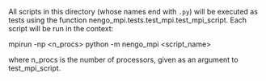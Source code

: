 All scripts in this directory (whose names end with `.py`) will be executed as tests
using the function nengo_mpi.tests.test\_mpi.test\_mpi\_script. Each script will be
run in the context:

mpirun -np \<n\_procs\> python -m nengo\_mpi \<script\_name\>

where n\_procs is the number of processors, given as an argument to test\_mpi\_script.